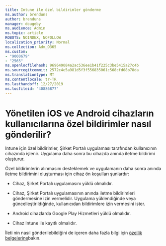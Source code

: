 ```yaml
---
title: Intune ile özel bildirimler gönderme
ms.author: brenduns
author: brenduns
manager: dougeby
ms.audience: Admin
ms.topic: article
ROBOTS: NOINDEX, NOFOLLOW
localization_priority: Normal
ms.collection: Adm_O365
ms.custom:
- "9000679"
- "2565"
ms.openlocfilehash: 969649084a2ac536ee1b41f225c3be5415a27c4b
ms.sourcegitcommit: 2572c4e5a981d5f3f556835061c568cfd08b78da
ms.translationtype: MT
ms.contentlocale: tr-TR
ms.lasthandoff: 12/27/2019
ms.locfileid: "40886877"
---
```

# <a name="how-to-send-custom-notifications-to-the-users-of-managed-ios-and-android-devices"></a>Yönetilen iOS ve Android cihazların kullanıcılarına özel bildirimler nasıl gönderilir?

Intune için özel bildirimler, Şirket Portalı uygulaması tarafından kullanıcının cihazında işlenir. Uygulama daha sonra bu cihazda anında iletme bildirimi oluşturur.

Özel bildirimlerin alınmasını desteklemek ve uygulamanın daha sonra anında iletme bildirimini oluşturması için cihaz ön koşulları şunlardır:

- Cihaz, Şirket Portalı uygulamasını yüklü olmalıdır.  

- Cihaz, Şirket Portalı uygulamasının anında iletme bildirimleri göndermesine izin vermelidir. Uygulama yüklendiğinde veya güncelleştirildiğinde, kullanıcıdan bildirimlere izin vermesini ister.

- Android cihazlarda Google Play Hizmetleri yüklü olmalıdır.

- Cihaz Intune ile kayıtlı olmalıdır.

İleti nin nasıl gönderilebildiğini de içeren daha fazla bilgi için [özellik belgelerine](https://docs.microsoft.com/intune/custom-notifications)bakın.
